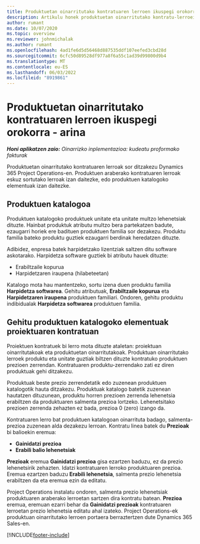 ```yaml
---
title: Produktuetan oinarritutako kontratuaren lerroen ikuspegi orokorra - arina
description: Artikulu honek produktuetan oinarritutako kontratu-lerroei buruzko informazioa eskaintzen du.
author: rumant
ms.date: 10/07/2020
ms.topic: overview
ms.reviewer: johnmichalak
ms.author: rumant
ms.openlocfilehash: 4ad1fe6d5d56468d887535ddf107eefed3cbd28d
ms.sourcegitcommit: 6cfc50d89528df977a8f6a55c1ad39d99800d9b4
ms.translationtype: MT
ms.contentlocale: eu-ES
ms.lasthandoff: 06/03/2022
ms.locfileid: "8919861"
---
```

# <a name="product-based-contract-lines-overview---lite"></a>Produktuetan oinarritutako kontratuaren lerroen ikuspegi orokorra - arina

_**Honi aplikatzen zaio:** Oinarrizko inplementazioa: kudeatu proformako fakturak_

Produktuetan oinarritutako kontratuaren lerroak sor ditzakezu Dynamics 365 Project Operations-en. Produktuen araberako kontratuaren lerroak eskuz sortutako lerroak izan daitezke, edo produktuen katalogoko elementuak izan daitezke.

## <a name="product-catalog"></a>Produktuen katalogoa

Produktuen katalogoko produktuek unitate eta unitate multzo lehenetsiak dituzte. Hainbat produktuk atributu multzo bera partekatzen badute, ezaugarri horiek ere badituen produktuen familia sor dezakezu. Produktu familia bateko produktu guztiek ezaugarri berdinak heredatzen dituzte.

Adibidez, enpresa batek harpidetzako lizentziak saltzen ditu software askotarako. Harpidetza software guztiek bi atributu hauek dituzte:

- Erabiltzaile kopurua
- Harpidetzaren iraupena (hilabeteetan)

Katalogo mota hau mantentzeko, sortu izena duen produktu familia **Harpidetza softwarea**. Gehitu atributuak, **Erabiltzaile kopurua** eta **Harpidetzaren iraupena** produktuen familiari. Ondoren, gehitu produktu indibidualak **Harpidetza softwarea** produktuen familia.

## <a name="add-product-catalog-items-to-a-project-contract"></a>Gehitu produktuen katalogoko elementuak proiektuaren kontratuan

Proiektuen kontratuek bi lerro mota dituzte ataletan: proiektuan oinarritutakoak eta produktuetan oinarritutakoak. Produktuan oinarritutako lerroek produktu eta unitate guztiak biltzen dituzte kontratuko produktuen prezioen zerrendan. Kontratuaren produktu-zerrendako zati ez diren produktuak gehi ditzakezu.

Produktuak beste prezio zerrendetatik edo zuzenean produktuen katalogotik hauta ditzakezu. Produktuak katalogo batetik zuzenean hautatzen dituzunean, produktu horren prezioen zerrenda lehenetsia erabiltzen da produktuaren salmenta prezioa lortzeko. Lehenetsitako prezioen zerrenda zehazten ez bada, prezioa 0 (zero) izango da.

Kontratuaren lerro bat produktuen katalogoan oinarrituta badago, salmenta-prezioa zuzenean alda dezakezu lerroan. Kontratu linea batek du **Prezioak** bi balioekin eremua:

- **Gainidatzi prezioa**
- **Erabili balio lehenetsiak**

**Prezioak** eremua **Gainidatzi prezioa** gisa ezartzen baduzu, ez da prezio lehenetsirik zehazten. Idatzi kontratuaren lerroko produktuaren prezioa. Eremua ezartzen baduzu **Erabili lehenetsia**, salmenta prezio lehenetsia erabiltzen da eta eremua ezin da editatu.

Project Operations instalatu ondoren, salmenta prezio lehenetsiak produktuaren araberako lerroetan sartzen dira kontratu batean. **Prezioa** eremua, eremuan ezarri behar da **Gainidatzi prezioak** kontratuaren lerroetan prezio lehenetsia editatu ahal izateko. Project Operations-ek produktuan oinarritutako lerroen portaera berraztertzen dute Dynamics 365 Sales-en.


[!INCLUDE[footer-include](../../includes/footer-banner.md)]